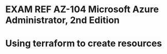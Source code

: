 # EXAM REF AZ-104 Microsoft Azure Administrator, 2nd Edition

# Using terraform to create resources

